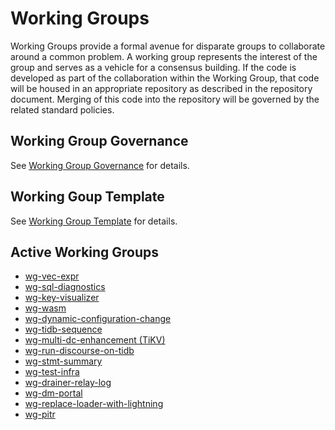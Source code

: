 # Working Groups

Working Groups provide a formal avenue for disparate groups to collaborate
around a common problem. A working group represents the interest of the group
and serves as a vehicle for a consensus building. If the code is developed as
part of the collaboration within the Working Group, that code will be housed in
an appropriate repository as described in the repository document. Merging of
this code into the repository will be governed by the related standard
policies.

## Working Group Governance

See [Working Group Governance](../governance/wg-governance.md) for details.

## Working Goup Template

See [Working Group Template](./wg-template.md) for details.

## Active Working Groups

* [wg-vec-expr](./wg-vec-expr.md)
* [wg-sql-diagnostics](./wg-sql-diagnostics.md)
* [wg-key-visualizer](./wg-key-visualizer.md)
* [wg-wasm](./wg-wasm.md)
* [wg-dynamic-configuration-change](./wg-dynamic-configuration-change.md)
* [wg-tidb-sequence](./wg-tidb-sequence.md)
* [wg-multi-dc-enhancement (TiKV)](https://github.com/tikv/community/tree/master/wg/multiple-dc-enhancemant)
* [wg-run-discourse-on-tidb](./wg-run-discourse-on-tidb.md)
* [wg-stmt-summary](./wg-stmt-summary.md)
* [wg-test-infra](./wg-test-infra.md)
* [wg-drainer-relay-log](./wg-drainer-relay-log.md)
* [wg-dm-portal](./wg-dm-portal.md)
* [wg-replace-loader-with-lightning](./wg-replace-loader-with-lightning.md)
* [wg-pitr](./wg-pitr.md)
